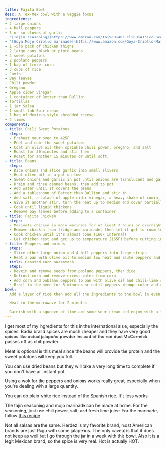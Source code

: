 ```yaml
---
title: Fajita Bowl
desc: A Tex-Mex bowl with a veggie focus
ingredients:
- 2 large onions
- 4 bell peppers
- 5 or so cloves of garlic
- "[Tajin seasoning](https://www.amazon.com/Taj%C3%ADn-Cl%C3%A1sico-Seasoning-5-oz/dp/B0000GL6RK)"
- "[Goya Mojo Criollo marinade](https://www.amazon.com/Goya-Criollo-Marinade-24-50-Ounce-Bottle/dp/B00032CV8O)"
- 1 ~5lb pack of chicken thighs
- 2 large cans black or pinto beans
- 4 sweet potatoes
- 2 poblano peppers
- 1 bag of frozen corn
- 3 cups of rice
- Cumin
- Bay leaves
- Chili powder
- Oregano
- Apple cider vinegar
- 1 container of Better than Bullion
- Tortillas
- 1 jar Salsa
- 1 small tub Sour cream
- 1 bag of Mexican-style shredded cheese
- 2 limes
components:
- title: Chili Sweet Potatoes
  steps:
  - Preheat your oven to 425F
  - Peel and cube the sweet potatoes
  - Coat in olive oil then sprinkle chili power, oregano, and salt
  - Roast for 30 minutes and stir them
  - Roast for another 15 minutes or until soft.
- title: Beans
  steps:
  - Dice onions and slice garlic into small slivers
  - Heat olive oil in a pot on low
  - Sweat onions and garlic in pot until onions are translucent and garlic is soft
  - Drain and rinse canned beans, then add to pot
  - Add water until it covers the beans
  - Add a tablespoon of Better than Bullion and stir in
  - Add salt, a splash of apple cider vinegar, a heavy shake of cumin, and 2 bay leaves.
  - Give it another stir, turn the heat up to medium and cover partially
  - Cook until liquid thickens
  - Remove bay leaves before adding to a container
- title: Fajita Chicken
  steps:
  - Marinate chicken in mojo marinade for at least 3 hours or overnight
  - Remove chicken from fridge and marinade, then let it get to room temperature before cooking or grilling
  - Cook chicken until it's almost done (160F internal)
  - Let chicken rest and get up to temperature (165F) before cutting into cubes
- title: Peppers and onions
  steps:
  - Slice other large onion and 4 bell peppers into large strips
  - Heat a pan with olive oil to medium low heat and sauté peppers and onions until onions are translucent and peppers are semi-soft
- title: Roasted corn succotash
  steps:
  - Devein and remove seeds from poblano peppers, then dice
  - Defrost corn and remove excess water from corn
  - Add corn and poblano peppers to pan with olive oil and chili-lime seasoning
  - Broil in the oven for 5 minutes or until peppers change color and corn is slightly browned
bowl:
  Add a layer of rice then add all the ingredients to the bowl in even ratio then top with some shredded cheese and salse

  Heat in the microwave for 2 minutes

  Garnish with a squeeze of lime and some sour cream and enjoy with a tortilla if you please.  
---
```

I get most of my ingredients for this in the international aisle, especially the spices. Badia brand spices are much cheaper and they have very good spices like actual jalapeño powder instead of the red dust McCormick passes off as chili powder.

Meat is optional in this meal since the beans will provide the protein and the sweet potatoes will keep you full.

You can use dried beans but they will take a very long time to complete if you don't have an instant pot.

Using a wok for the peppers and onions works really great, especially when you're dealing with a large quantity.

You can do plain white rice instead of the Spanish rice. It's less works

The tajin seasoning and mojo marinade can be made at home. For the seasoning, just use chili power, salt, and fresh lime juice. For the marinade, follow [this recipe](https://www.allrecipes.com/recipe/75249/mojo-grilling-marinade/)

Not all salsas are the same. Herdez is my favorite brand, most American brands are just Ragu with some jalapeños. The only caveat is that it does not keep as well but I go through the jar in a week with this bowl. Also it is a legit Mexican brand, so the spice is very real. Hot is actually HOT.

